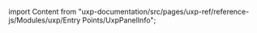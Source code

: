 
import Content from "uxp-documentation/src/pages/uxp-ref/reference-js/Modules/uxp/Entry Points/UxpPanelInfo";

<Content query="product=xd"/>
